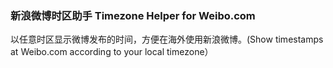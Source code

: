 ### 新浪微博时区助手 Timezone Helper for Weibo.com

以任意时区显示微博发布的时间，方便在海外使用新浪微博。(Show timestamps at Weibo.com according to your local timezone）
